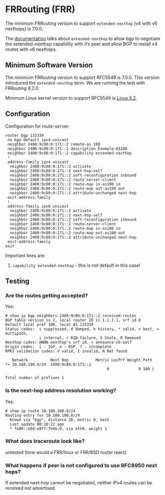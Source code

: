 # FRRouting (FRR)

The minimum FRRouting version to support `extended-nexthop` (v4 with v6 nexthops) is 7.0.0.

The [documentation](https://docs.frrouting.org/en/latest/bgp.html#clicmd-neighbor-PEER-capability-extended-nexthop) talks about `extended-nexthop` to allow bgp to negotiate the extended-nexthop capability with it’s peer and allow BGP to install v4 routes with v6 nexthops.

## Minimum Software Version

The minimum FRRouting version to support RFC5549 is 7.0.0. This version introduced the `extended-nexthop` term.
We are running the test with FRRouting 8.2.0.

Minimum Linux kernel version to support RFC5549 is [Linux 5.2](https://git.kernel.org/pub/scm/linux/kernel/git/torvalds/linux.git/commit/?id=d15662682db232da77136cd348f4c9df312ca6f9).

## Configuration

Configuration for route-server:

```
router bgp 133339
 no bgp default ipv4-unicast
 neighbor 2400:9c80:0:171::2 remote-as 100
 neighbor 2400:9c80:0:171::2 description Example-AS100
 neighbor 2400:9c80:0:171::2 capability extended-nexthop
 !
 address-family ipv4 unicast
  neighbor 2400:9c80:0:171::2 activate
  neighbor 2400:9c80:0:171::2 next-hop-self
  neighbor 2400:9c80:0:171::2 soft-reconfiguration inbound
  neighbor 2400:9c80:0:171::2 route-server-client
  neighbor 2400:9c80:0:171::2 route-map in-as100 in
  neighbor 2400:9c80:0:171::2 route-map out-as100 out
  neighbor 2400:9c80:0:171::2 attribute-unchanged next-hop
 exit-address-family
 !
 address-family ipv6 unicast
  neighbor 2400:9c80:0:171::2 activate
  neighbor 2400:9c80:0:171::2 next-hop-self
  neighbor 2400:9c80:0:171::2 soft-reconfiguration inbound
  neighbor 2400:9c80:0:171::2 route-server-client
  neighbor 2400:9c80:0:171::2 route-map in-as100 in
  neighbor 2400:9c80:0:171::2 route-map out-as100 out
  neighbor 2400:9c80:0:171::2 attribute-unchanged next-hop
 exit-address-family
exit
```

Important lines are:

1. `capability extended-nexthop` - this is not default in this case!

## Testing

### Are the routes getting accepted?

Yes:

```
# show ip bgp neighbors 2400:9c80:0:171::2 received-routes 
BGP table version is 2, local router ID is 1.1.1.1, vrf id 0
Default local pref 100, local AS 133339
Status codes:  s suppressed, d damped, h history, * valid, > best, = multipath,
               i internal, r RIB-failure, S Stale, R Removed
Nexthop codes: @NNN nexthop's vrf id, < announce-nh-self
Origin codes:  i - IGP, e - EGP, ? - incomplete
RPKI validation codes: V valid, I invalid, N Not found

   Network          Next Hop            Metric LocPrf Weight Path
*> 10.100.100.0/24  2400:9c80:0:171::2
                                             0             0 100 i

Total number of prefixes 1
```

### Is the next-hop address resolution working?

Yes:

```
# show ip route 10.100.100.0/24
Routing entry for 10.100.100.0/24
  Known via "bgp", distance 20, metric 0, best
  Last update 00:10:22 ago
  * fe80::e8d:e8ff:fe9e:0, via eth0, weight 1
```

### What does traceroute look like?

untested (how would a FRR/linux or FRR/BSD router react)

### What happens if peer is not configured to use RFC8950 next hops?

If extended next-hop cannot be negotiated, neither IPv4 routes can be received not advertised.

